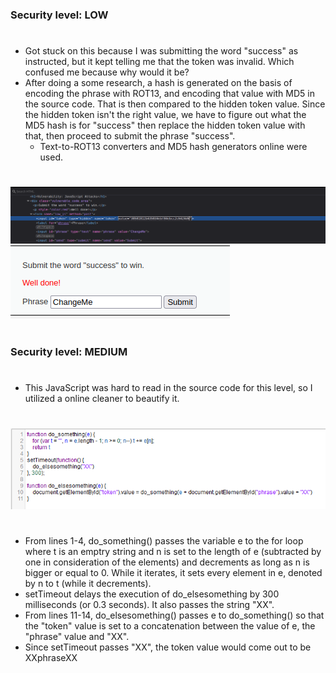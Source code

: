 ### Security level: LOW
#
* Got stuck on this because I was submitting the word "success" as instructed,
  but it kept telling me that the token was invalid. Which confused me because why would it be?
* After doing a some research, a hash is generated on the basis of encoding the phrase with ROT13, and
  encoding that value with MD5 in the source code. That is then compared to the hidden token value.
  Since the hidden token isn't the right value, we have to figure out what the MD5 hash is for "success" then replace the hidden
  token value with that, then proceed to submit the phrase "success".
    * Text-to-ROT13 converters and MD5 hash generators online were used.
#
![](./images/JavaScript_Low1.png)
![](./images/JavaScript_Low2.png)
#
### Security level: MEDIUM
#
* This JavaScript was hard to read in the source code for this level, so I utilized a online cleaner
  to beautify it.
#
![](./images/JavaScript_Medium1.png)
#
* From lines 1-4, do_something() passes the variable e to the for loop
  where t is an emptry string and n is set to the length of e (subtracted by one
  in consideration of the elements) and decrements as long as n is bigger or equal to 0.
  While it iterates, it sets every element in e, denoted by n to t (while it decrements).
* setTimeout delays the execution of do_elsesomething by 300 milliseconds (or 0.3 seconds).
  It also passes the string "XX".
* From lines 11-14, do_elsesomething() passes e to do_something() so that the "token" value is set
  to a concatenation between the value of e, the "phrase" value and "XX".
* Since setTimeout passes "XX", the token value would come out  to be XXphraseXX
